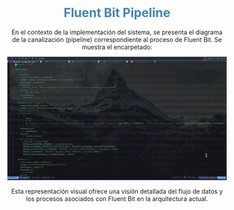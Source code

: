 <div align="center">

# <span style="color:#4682B4">Fluent Bit Pipeline</span>

En el contexto de la implementación del sistema, se presenta el diagrama de la canalización (pipeline) correspondiente al proceso de Fluent Bit. Se muestra el encarpetado:

![Fluent Bit Pipeline](./src/pipeline_kafka.gif)

Esta representación visual ofrece una visión detallada del flujo de datos y los procesos asociados con Fluent Bit en la arquitectura actual.

</div>
